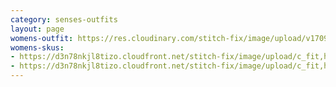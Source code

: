 ```yaml
---
category: senses-outfits
layout: page
womens-outfit: https://res.cloudinary.com/stitch-fix/image/upload/v1709166458/Style_studio/Styleshuffle/2023-12-15_W_OLOF_H25_02616_r0.jpg
womens-skus:
- https://d3n78nkjl8tizo.cloudfront.net/stitch-fix/image/upload/c_fit,h_720,w_862/v1704900151/ttbbr043wq2qd4ik0obm.jpg
- https://d3n78nkjl8tizo.cloudfront.net/stitch-fix/image/upload/c_fit,h_720,w_862/v1704961168/i1vel6c9bjral3iqt5ok.jpg
---
```



